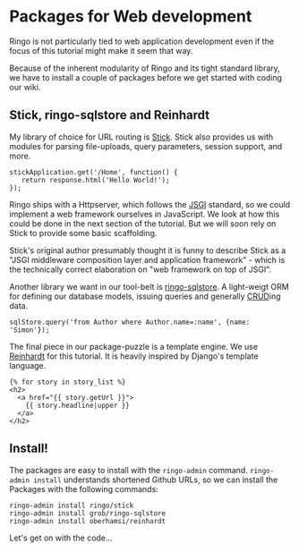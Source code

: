 Packages for Web development
===============================

Ringo is not particularly tied to web application development even if the focus of this tutorial might make it seem that way.

Because of the inherent modularity of Ringo and its tight standard library, we have to install a couple of packages before we get started with coding our wiki.

Stick, ringo-sqlstore and Reinhardt
--------------------------------------

My library of choice for URL routing is [Stick](https://github.com/hns/stick). Stick also provides us with modules for parsing file-uploads, query parameters, session support, and more.

    stickApplication.get('/Home', function() {
       return response.html('Hello World!');
    });

<div class="knowmore">

Ringo ships with a Httpserver, which follows the [JSGI](http://wiki.commonjs.org/wiki/JSGI) standard, so we could implement a web framework ourselves in JavaScript. We look at how this could be done in the next section of the tutorial. But we will soon rely on Stick to provide some basic scaffolding.

Stick's original author presumably thought it is funny to describe Stick as a "JSGI middleware composition layer and application framework" - which is the technically correct elaboration on "web framework on top of JSGI".

</div>

Another library we want in our tool-belt is [ringo-sqlstore](https://github.com/grob/ringo-sqlstore). A light-weigt ORM for defining our database models, issuing queries and generally [CRUD](http://en.wikipedia.org/wiki/Create,_read,_update_and_delete)ing data.

    sqlStore.query('from Author where Author.name=:name', {name: 'Simon'});

The final piece in our package-puzzle is a template engine. We use [Reinhardt](http://github.com/oberhams/reinhardt) for this tutorial. It is heavily inspired by Django's template language.

    {% for story in story_list %}
    <h2>
      <a href="{{ story.getUrl }}">
        {{ story.headline|upper }}
      </a>
    </h2>

Install!
----------

The packages are easy to install with the `ringo-admin` command. `ringo-admin install` understands shortened Github URLs, so we can install the Packages with the following commands:

    ringo-admin install ringo/stick
    ringo-admin install grob/ringo-sqlstore
    ringo-admin install oberhamsi/reinhardt

Let's get on with the code...